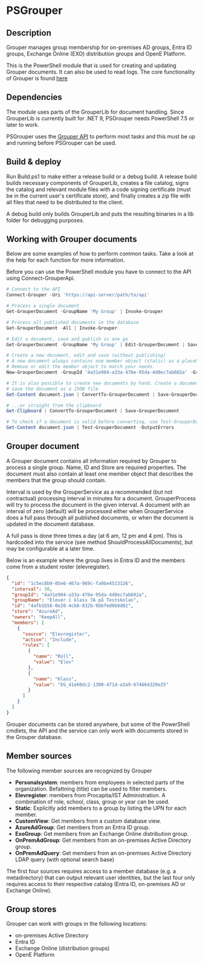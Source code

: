 # PSGrouper

## Description

Grouper manages group membership for on-premises AD groups, Entra ID groups, Exchange Online (EXO) distribution groups and OpenE Platform.

This is the PowerShell module that is used for creating and updating Grouper documents. It can also be used to read logs.
The core functionality of Grouper is found [here](https://github.com/Kungsbacka/Grouper)

## Dependencies

The module uses parts of the GrouperLib for document handling. Since GrouperLib is currently built for .NET 9, PSGrouper needs PowerShell 7.5
or later to work.

PSGrouper uses the [Grouper API](https://github.com/Kungsbacka/Grouper/tree/master/GrouperApi) to perform most tasks and this
must be up and running before PSGrouper can be used.

## Build & deploy

Run Build.ps1 to make either a release build or a debug build. A release build builds necessary components of GrouperLib, creates a file catalog,
signs the catalog and relevant module files with a code signing certificate (must be in the current user's certificate store), and finally
creates a zip file with all files that need to be distributed to the client.

A debug build only builds GrouperLib and puts the resulting binaries in a lib folder for debugging purposes.

## Working with Grouper documents

Below are some examples of how to perform common tasks. Take a look at the help for each function for more information.

Before you can use the PowerShell module you have to connect to the API using Connect-GrouperApi.

```PowerShell
# Connect to the API
Connect-Grouper -Uri 'https://api-server/path/to/api'

# Process a single document
Get-GrouperDocument -GroupName 'My Group' | Invoke-Grouper

# Process all published documents in the database
Get-GrouperDocument -All | Invoke-Grouper

# Edit a document, save and publish in one go
Get-GrouperDocument -GroupName 'My Group' | Edit-GrouperDocument | Save-GrouperDocument -Publish

# Create a new document, edit and save (without publishing)
# A new document always contains one member object (static) as a placeholder just to make the document valid.
# Remove or edit the member object to match your needs.
New-GrouperDocument -GroupId '4a31e904-a33a-476e-95da-4d0ec7ab602a' -GroupName 'My Group' -Store AzureAd | Edit-GrouperDocument | Save-GrouperDocument

# It is also possible to create new documents by hand. Create a document in your favorite text editor,
# save the document as a JSON file
Get-Content document.json | ConvertTo-GrouperDocument | Save-GrouperDocument

# ...or straight from the clipboard
Get-Clipboard | ConvertTo-GrouperDocument | Save-GrouperDocument

# To check if a document is valid before converting, use Test-GrouperDocument
Get-Content document.json | Test-GrouperDocument -OutputErrors
```

## Grouper document

A Grouper document contains all information required by Grouper to process a single group.
Name, ID and Store are required properties. The document must also contain at least one
member object that describes the members that the group should contain.

Interval is used by the GrouperService as a recommended (but not contractual) processing
interval in minutes for a document. GrouperProcess will try to process the document in
the given interval. A document with an interval of zero (default) will be processed either
when GrouperService does a full pass through all published documents, or when the document
is updated in the document database.

A full pass is done three times a day (at 6 am, 12 pm and 4 pm). This is hardcoded into the
service (see method ShouldProcessAllDocuments), but may be configurable at a later time.

Below is an example where the group lives in Entra ID and the members come from a student
roster (elevregister).

```Json
{
  "id": "1c5ec8b9-05e6-467a-969c-fa9be4513126",
  "interval": 30,
  "groupId": "4a31e904-a33a-476e-95da-4d0ec7ab602a",
  "groupName": "Elever i klass 7A på Testskolan",
  "id": "4afb1b58-0e20-4cb8-832b-9bbfed0b8d02",
  "store": "AzureAd",
  "owners": "KeepAll",
  "members": [
    {
      "source": "Elevregister",
      "action": "Include",
      "rules": [
        {
          "name": "Roll",
          "value": "Elev"
        },
        {
          "name": "Klass",
          "value": "EG_41e60dc2-1300-471d-a3a9-674664320e25"
        }
      ]
    }
  ]
}
```

Grouper documents can be stored anywhere, but some of the PowerShell cmdlets, the API and
the service can only work with documents stored in the Grouper database.

## Member sources

The following member sources are recognized by Grouper

* __Personalsystem__: members from employees in selected parts of the organization. Befattning (title)
can be used to filter members.
* __Elevregister__: members from Procapita/IST Administration. A combination of role, school,
class, group or year can be used.
* __Static__: Explicitly add members to a group by listing the UPN for each member.
* __CustomView__: Get members from a custom database view.
* __AzureAdGroup__: Get members from an Entra ID group.
* __ExoGroup__: Get members from an Exchange Online distribution group.
* __OnPremAdGroup__: Get members from an on-premises Active Directory group.
* __OnPremAdQuery__: Get members from an on-premises Active Directory LDAP query (with optional search base)

The first four sources requires access to a member database (e.g. a metadirectory) that can output
relevant user identities, but the last four only requires access to their respective catalog
(Entra ID, on-premises AD or Exchange Online).

## Group stores

Grouper can work with groups in the following locations:

* on-premises Active Directory
* Entra ID
* Exchange Online (distribution groups)
* OpenE Platform
